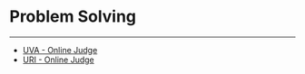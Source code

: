 # Problem Solving
---
- [UVA - Online Judge](https://uva.onlinejudge.org/)
- [URI - Online Judge](https://www.urionlinejudge.com.br/judge/en)